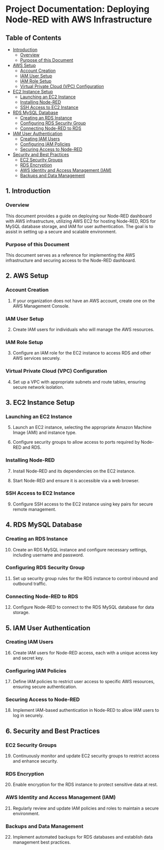 # Project Documentation: Deploying Node-RED with AWS Infrastructure

## Table of Contents
- [Introduction](#introduction)
  - [Overview](#overview)
  - [Purpose of this Document](#purpose-of-this-document)
- [AWS Setup](#aws-setup)
  - [Account Creation](#account-creation)
  - [IAM User Setup](#iam-user-setup)
  - [IAM Role Setup](#iam-role-setup)
  - [Virtual Private Cloud (VPC) Configuration](#virtual-private-cloud-vpc-configuration)
- [EC2 Instance Setup](#ec2-instance-setup)
  - [Launching an EC2 Instance](#launching-an-ec2-instance)
  - [Installing Node-RED](#installing-node-red)
  - [SSH Access to EC2 Instance](#ssh-access-to-ec2-instance)
- [RDS MySQL Database](#rds-mysql-database)
  - [Creating an RDS Instance](#creating-an-rds-instance)
  - [Configuring RDS Security Group](#configuring-rds-security-group)
  - [Connecting Node-RED to RDS](#connecting-node-red-to-rds)
- [IAM User Authentication](#iam-user-authentication)
  - [Creating IAM Users](#creating-iam-users)
  - [Configuring IAM Policies](#configuring-iam-policies)
  - [Securing Access to Node-RED](#securing-access-to-node-red)
- [Security and Best Practices](#security-and-best-practices)
  - [EC2 Security Groups](#ec2-security-groups)
  - [RDS Encryption](#rds-encryption)
  - [AWS Identity and Access Management (IAM)](#aws-identity-and-access-management-iam)
  - [Backups and Data Management](#backups-and-data-management)

## 1. Introduction

### Overview

This document provides a guide on deploying our Node-RED dashboard with AWS infrastructure, utilizing AWS EC2 for hosting Node-RED, RDS for MySQL database storage, and IAM for user authentication. The goal is to assist in setting up a secure and scalable environment.

### Purpose of this Document

This document serves as a reference for implementing the AWS infrastructure and securing access to the Node-RED dashboard.

## 2. AWS Setup

### Account Creation

1. If your organization does not have an AWS account, create one on the AWS Management Console.

### IAM User Setup

2. Create IAM users for individuals who will manage the AWS resources.

### IAM Role Setup

3. Configure an IAM role for the EC2 instance to access RDS and other AWS services securely.

### Virtual Private Cloud (VPC) Configuration

4. Set up a VPC with appropriate subnets and route tables, ensuring secure network isolation.

## 3. EC2 Instance Setup

### Launching an EC2 Instance

5. Launch an EC2 instance, selecting the appropriate Amazon Machine Image (AMI) and instance type.

6. Configure security groups to allow access to ports required by Node-RED and RDS.

### Installing Node-RED

7. Install Node-RED and its dependencies on the EC2 instance.

8. Start Node-RED and ensure it is accessible via a web browser.

### SSH Access to EC2 Instance

9. Configure SSH access to the EC2 instance using key pairs for secure remote management.

## 4. RDS MySQL Database

### Creating an RDS Instance

10. Create an RDS MySQL instance and configure necessary settings, including username and password.

### Configuring RDS Security Group

11. Set up security group rules for the RDS instance to control inbound and outbound traffic.

### Connecting Node-RED to RDS

12. Configure Node-RED to connect to the RDS MySQL database for data storage.

## 5. IAM User Authentication

### Creating IAM Users

16. Create IAM users for Node-RED access, each with a unique access key and secret key.

### Configuring IAM Policies

17. Define IAM policies to restrict user access to specific AWS resources, ensuring secure authentication.

### Securing Access to Node-RED

18. Implement IAM-based authentication in Node-RED to allow IAM users to log in securely.

## 6. Security and Best Practices

### EC2 Security Groups

19. Continuously monitor and update EC2 security groups to restrict access and enhance security.

### RDS Encryption

20. Enable encryption for the RDS instance to protect sensitive data at rest.

### AWS Identity and Access Management (IAM)

21. Regularly review and update IAM policies and roles to maintain a secure environment.

### Backups and Data Management

22. Implement automated backups for RDS databases and establish data management best practices.

